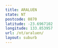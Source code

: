 ```yaml
---
title: ARALUEN
state: NT
postcode: 0870
latitude: -23.6967102
longitude: 133.853957
url: /nt/araluen/
layout: suburb
---
```

